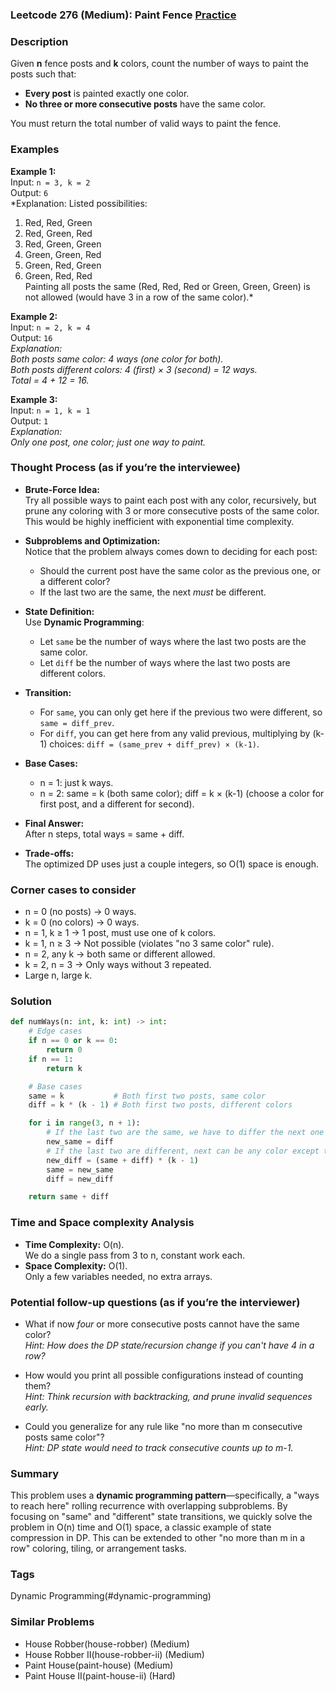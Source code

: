 ### Leetcode 276 (Medium): Paint Fence [Practice](https://leetcode.com/problems/paint-fence)

### Description  
Given **n** fence posts and **k** colors, count the number of ways to paint the posts such that:
- **Every post** is painted exactly one color.
- **No three or more consecutive posts** have the same color.

You must return the total number of valid ways to paint the fence.


### Examples  

**Example 1:**  
Input: `n = 3, k = 2`  
Output: `6`  
*Explanation: Listed possibilities:  
1. Red, Red, Green  
2. Red, Green, Red  
3. Red, Green, Green  
4. Green, Green, Red  
5. Green, Red, Green  
6. Green, Red, Red  
Painting all posts the same (Red, Red, Red or Green, Green, Green) is not allowed (would have 3 in a row of the same color).*  

**Example 2:**  
Input: `n = 2, k = 4`  
Output: `16`  
*Explanation:  
Both posts same color: 4 ways (one color for both).  
Both posts different colors: 4 (first) × 3 (second) = 12 ways.  
Total = 4 + 12 = 16.*  

**Example 3:**  
Input: `n = 1, k = 1`  
Output: `1`  
*Explanation:  
Only one post, one color; just one way to paint.*  


### Thought Process (as if you’re the interviewee)  

- **Brute-Force Idea:**  
  Try all possible ways to paint each post with any color, recursively, but prune any coloring with 3 or more consecutive posts of the same color. This would be highly inefficient with exponential time complexity.

- **Subproblems and Optimization:**  
  Notice that the problem always comes down to deciding for each post:
    * Should the current post have the same color as the previous one, or a different color?
    * If the last two are the same, the next *must* be different.

- **State Definition:**  
  Use **Dynamic Programming**:
    - Let `same` be the number of ways where the last two posts are the same color.
    - Let `diff` be the number of ways where the last two posts are different colors.

- **Transition:**
    * For `same`, you can only get here if the previous two were different, so `same = diff_prev`.
    * For `diff`, you can get here from any valid previous, multiplying by (k-1) choices: `diff = (same_prev + diff_prev) × (k-1)`.

- **Base Cases:**
    * n = 1: just k ways.
    * n = 2: same = k (both same color); diff = k × (k-1) (choose a color for first post, and a different for second).

- **Final Answer:**  
  After n steps, total ways = same + diff.

- **Trade-offs:**  
  The optimized DP uses just a couple integers, so O(1) space is enough.


### Corner cases to consider  
- n = 0 (no posts) → 0 ways.
- k = 0 (no colors) → 0 ways.
- n = 1, k ≥ 1 → 1 post, must use one of k colors.
- k = 1, n ≥ 3 → Not possible (violates "no 3 same color" rule).
- n = 2, any k → both same or different allowed.
- k = 2, n = 3 → Only ways without 3 repeated.
- Large n, large k.


### Solution

```python
def numWays(n: int, k: int) -> int:
    # Edge cases
    if n == 0 or k == 0:
        return 0
    if n == 1:
        return k

    # Base cases
    same = k           # Both first two posts, same color
    diff = k * (k - 1) # Both first two posts, different colors

    for i in range(3, n + 1):
        # If the last two are the same, we have to differ the next one
        new_same = diff
        # If the last two are different, next can be any color except the previous one
        new_diff = (same + diff) * (k - 1)
        same = new_same
        diff = new_diff

    return same + diff
```


### Time and Space complexity Analysis  

- **Time Complexity:** O(n).  
  We do a single pass from 3 to n, constant work each.
- **Space Complexity:** O(1).  
  Only a few variables needed, no extra arrays.


### Potential follow-up questions (as if you’re the interviewer)  

- What if now *four* or more consecutive posts cannot have the same color?  
  *Hint: How does the DP state/recursion change if you can't have 4 in a row?*

- How would you print all possible configurations instead of counting them?  
  *Hint: Think recursion with backtracking, and prune invalid sequences early.*

- Could you generalize for any rule like "no more than m consecutive posts same color"?  
  *Hint: DP state would need to track consecutive counts up to m-1.*


### Summary
This problem uses a **dynamic programming pattern**—specifically, a "ways to reach here" rolling recurrence with overlapping subproblems. By focusing on "same" and "different" state transitions, we quickly solve the problem in O(n) time and O(1) space, a classic example of state compression in DP. This can be extended to other "no more than m in a row" coloring, tiling, or arrangement tasks.

### Tags
Dynamic Programming(#dynamic-programming)

### Similar Problems
- House Robber(house-robber) (Medium)
- House Robber II(house-robber-ii) (Medium)
- Paint House(paint-house) (Medium)
- Paint House II(paint-house-ii) (Hard)